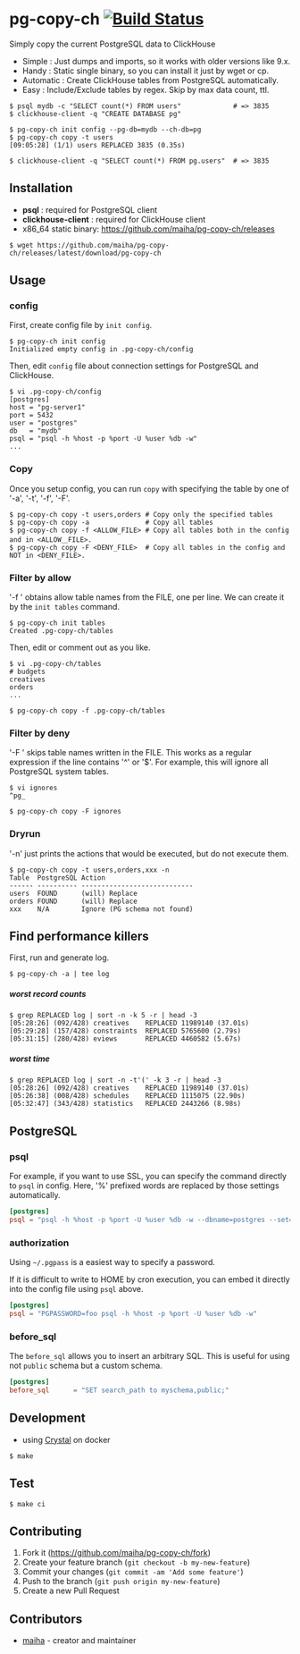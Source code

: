 # pg-copy-ch [![Build Status](https://travis-ci.org/maiha/pg-copy-ch.svg?branch=master)](https://travis-ci.org/maiha/pg-copy-ch)

Simply copy the current PostgreSQL data to ClickHouse
* Simple    : Just dumps and imports, so it works with older versions like 9.x.
* Handy     : Static single binary, so you can install it just by wget or cp.
* Automatic : Create ClickHouse tables from PostgreSQL automatically.
* Easy      : Include/Exclude tables by regex. Skip by max data count, ttl.

```console
$ psql mydb -c "SELECT count(*) FROM users"             # => 3835
$ clickhouse-client -q "CREATE DATABASE pg"

$ pg-copy-ch init config --pg-db=mydb --ch-db=pg
$ pg-copy-ch copy -t users
[09:05:28] (1/1) users REPLACED 3835 (0.35s)

$ clickhouse-client -q "SELECT count(*) FROM pg.users"  # => 3835
```

## Installation
* **psql** : required for PostgreSQL client
* **clickhouse-client** : required for ClickHouse client
* x86_64 static binary: https://github.com/maiha/pg-copy-ch/releases

```console
$ wget https://github.com/maiha/pg-copy-ch/releases/latest/download/pg-copy-ch
```

## Usage

### config

First, create config file by `init config`.

```console
$ pg-copy-ch init config
Initialized empty config in .pg-copy-ch/config
```

Then, edit `config` file about connection settings for PostgreSQL and ClickHouse.

```console
$ vi .pg-copy-ch/config
[postgres]
host = "pg-server1"
port = 5432
user = "postgres"
db   = "mydb"
psql = "psql -h %host -p %port -U %user %db -w"
...
```

### Copy

Once you setup config, you can run `copy` with specifying the table by one of '-a', '-t', '-f', '-F'.

```console
$ pg-copy-ch copy -t users,orders # Copy only the specified tables
$ pg-copy-ch copy -a              # Copy all tables
$ pg-copy-ch copy -f <ALLOW_FILE> # Copy all tables both in the config and in <ALLOW＿FILE>.
$ pg-copy-ch copy -F <DENY_FILE>  # Copy all tables in the config and NOT in <DENY_FILE>.
```

### Filter by allow

'-f <FILE>' obtains allow table names from the FILE, one per line.
We can create it by the `init tables` command.

```console
$ pg-copy-ch init tables
Created .pg-copy-ch/tables
```

Then, edit or comment out as you like.

```console
$ vi .pg-copy-ch/tables
# budgets
creatives
orders
...

$ pg-copy-ch copy -f .pg-copy-ch/tables
```

### Filter by deny

'-F <FILE>' skips table names written in the FILE.
This works as a regular expression if the line contains '^' or '$'.
For example, this will ignore all PostgreSQL system tables.

```console
$ vi ignores
^pg_

$ pg-copy-ch copy -F ignores
```

### Dryrun

'-n' just prints the actions that would be executed, but do not execute them.

```console
$ pg-copy-ch copy -t users,orders,xxx -n
Table  PostgreSQL Action
------ ---------- ----------------------------
users  FOUND      (will) Replace
orders FOUND      (will) Replace
xxx    N/A        Ignore (PG schema not found)
```

## Find performance killers

First, run and generate log.

```console
$ pg-copy-ch -a | tee log
```

##### worst record counts

```console
$ grep REPLACED log | sort -n -k 5 -r | head -3
[05:28:26] (092/428) creatives    REPLACED 11989140 (37.01s)
[05:29:28] (157/428) constraints  REPLACED 5765600 (2.79s)
[05:31:15] (280/428) eviews       REPLACED 4460582 (5.67s)
```

##### worst time

```console
$ grep REPLACED log | sort -n -t'(' -k 3 -r | head -3
[05:28:26] (092/428) creatives    REPLACED 11989140 (37.01s)
[05:26:38] (008/428) schedules    REPLACED 1115075 (22.90s)
[05:32:47] (343/428) statistics   REPLACED 2443266 (8.98s)
```

## PostgreSQL

### psql

For example, if you want to use SSL, you can specify the command directly to `psql` in config.
Here, '%' prefixed words are replaced by those settings automatically.

```toml
[postgres]
psql = "psql -h %host -p %port -U %user %db -w --dbname=postgres --set=sslmode=require --set=sslrootcert=./sslcert.crt"
```

### authorization

Using `~/.pgpass` is a easiest way to specify a password.

If it is difficult to write to HOME by cron execution, you can embed it directly into the config file using `psql` above.

```toml
[postgres]
psql = "PGPASSWORD=foo psql -h %host -p %port -U %user %db -w"
```

### before_sql


The `before_sql` allows you to insert an arbitrary SQL.
This is useful for using not `public` schema but a custom schema.

```toml
[postgres]
before_sql      = "SET search_path to myschema,public;"
```

## Development

* using [Crystal](http://crystal-lang.org/) on docker

```console
$ make
```

## Test

```
$ make ci
```

## Contributing

1. Fork it (<https://github.com/maiha/pg-copy-ch/fork>)
2. Create your feature branch (`git checkout -b my-new-feature`)
3. Commit your changes (`git commit -am 'Add some feature'`)
4. Push to the branch (`git push origin my-new-feature`)
5. Create a new Pull Request

## Contributors

- [maiha](https://github.com/maiha) - creator and maintainer
